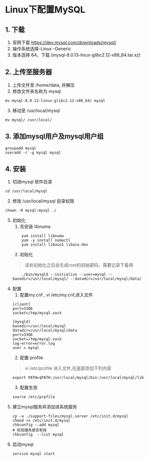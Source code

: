 # Linux下配置MySQL
## 1. 下载
1. 官网下载 https://dev.mysql.com/downloads/mysql/ 
2. 操作系统选择-Linux -Generic
3. 版本选择 64，下载  (mysql-8.0.13-linux-glibc2.12-x86_64.tar.xz)
## 2. 上传至服务器
1. 上传文件至 /home/data, 并解压
2. 修改文件夹名称为 mysql   
  ```text
mv mysql-8.0.12-linux-glibc2.12-x86_64/ mysql 
```
3. 移动至 /usr/local/mysql
```text
mv mysql/ /usr/local/
```
## 3. 添加mysql用户及mysql用户组
```text
groupadd mysql
useradd -r -g mysql mysql
```
## 4. 安装
1. 切进mysql 软件目录
```text
cd /usr/local/mysql
```
2. 修改 /usr/local/mysql 目录权限
```text
chown -R mysql:mysql ./
```
3. 初始化
    1. 先安装 libnuma 
    ```text
        yum install libnuma
        yum -y install numactl
        yum install libaio1 libaio-dev
    ```
    2. 初始化
    > 该处初始化之后会生成root的初始密码，需要记录下备用
    ```text
        ./bin/mysqld --initialize --user=mysql --basedir=/usr/local/mysql/ --datadir=/usr/local/mysql/data/
    ```
4. 配置
    1. 配置my.cnf , vi /etc/my.cnf,进入文件
    ```text
    [client]
    port=3306
    socket=/tmp/mysql.sock
    
    [mysqld]
    basedir=/usr/local/mysql
    datadir=/usr/local/mysql/data
    port=3306
    socket=/tmp/mysql.sock
    log-error=error.log
    user = mysql
    ```
    2. 配置 profile 
    > vi /etc/profile 进入文件,在底部添加下列内容
    ```text
    export PATH=$PATH:/usr/local/mysql/bin:/usr/local/mysql/lib
    ```
    3. 配置生效
    ```text
    source /etc/prpfile
    ```
5. 建立mysql服务并添加进系统服务
    ```text
    cp -a ./support-files/mysql.server /etc/init.d/mysql
    chmod +x /etc/init.d/mysql
    chkconfig --add mysql
    # 检验服务是否有效
    chkconfig  --list mysql
    ```
5. 启动mysql 
    ```text
    service mysql start
    ```